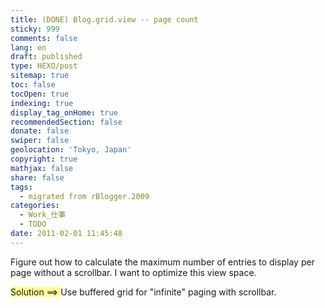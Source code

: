 ```yaml
---
title: (DONE) Blog.grid.view -- page count
sticky: 999
comments: false
lang: en
draft: published
type: HEXO/post
sitemap: true
toc: false
tocOpen: true
indexing: true
display_tag_onHome: true
recommendedSection: false
donate: false
swiper: false
geolocation: 'Tokyo, Japan'
copyright: true
mathjax: false
share: false
tags:
  - migrated from rBlogger.2009
categories:
  - Work_仕事
  - TODO
date: 2011-02-01 11:45:48
---
```


 Figure out how to calculate the maximum number of entries to display per page without a scrollbar. I want to optimize this view space.

<span style="background-color: rgb(255, 255, 153);">Solution ==&gt; </span>Use buffered grid for "infinite" paging with scrollbar.